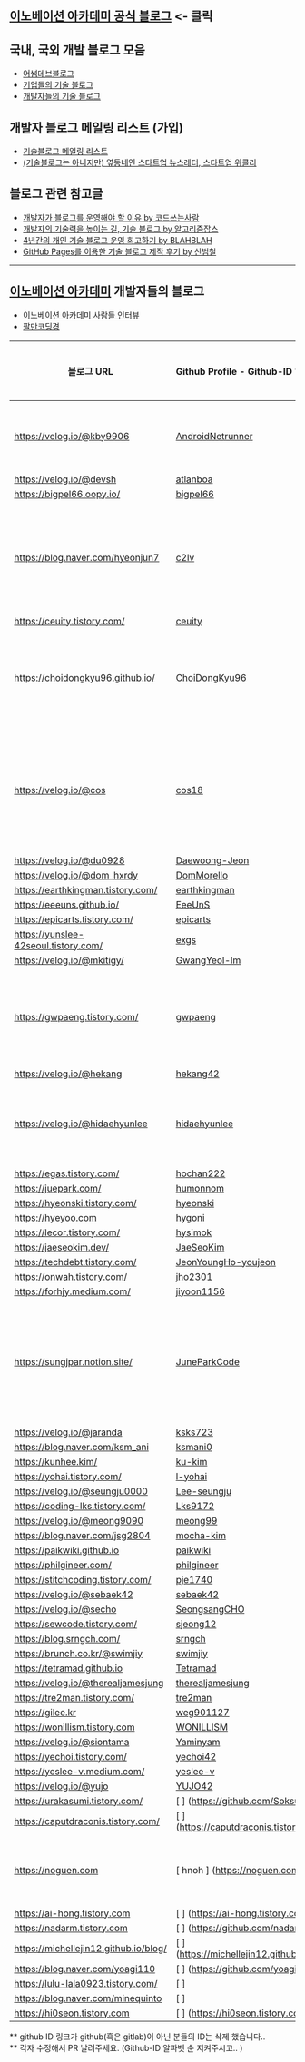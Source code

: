 ## [이노베이션 아카데미 공식 블로그](https://42place.innovationacademy.kr/) <- 클릭

## 국내, 국외 개발 블로그 모음

* [어썸데브블로그](https://github.com/awesome-devblog/awesome-devblog)
* [기업들의 기술 블로그](tech_blogs.md)
* [개발자들의 기술 블로그](personal_blogs.md)

## 개발자 블로그 메일링 리스트 (가입)

* [기술블로그 메일링 리스트](https://42place.innovationacademy.kr/newsletter)
* [(기술블로그는 아니지만) 옆동네인 스타트업 뉴스레터, 스타트업 위클리](http://glance.media/subscription/subscribe)

## 블로그 관련 참고글

* [개발자가 블로그를 운영해야 할 이유 by 코드쓰는사람](https://taegon.kim/archives/7107)
* [개발자의 기술력을 높이는 길, 기술 블로그 by 알고리즘잡스](https://brunch.co.kr/@thswlsgh/6)
* [4년간의 개인 기술 블로그 운영 회고하기 by BLAHBLAH](https://www.holaxprogramming.com/2016/11/17/blahblah-writing-as-programmer/)
* [GitHub Pages를 이용한 기술 블로그 제작 후기 by 신범철](https://medium.com/deliverytechkorea/github-pages를-이용한-기술-블로그-제작-후기-77ce4b5e5564)

----------

## [이노베이션 아카데미](https://innovationacademy.kr) 개발자들의 블로그

* [이노베이션 아카데미 사람들 인터뷰](https://humansof42.com)
* [팔만코딩경](https://80000coding.oopy.io)


| 블로그 URL                                 | Github Profile - Github-ID 알파벳순                             | 소개멘트          |
|-----------------------------------------|:------------------------------------------------------------|---------------|
| 	https://velog.io/@kby9906	             | 	[AndroidNetrunner](https://github.com/AndroidNetrunner)	   | 	도전하는 삶	      |
| 	https://velog.io/@devsh	               | 	[atlanboa](https://github.com/atlanboa)	                   | 		            |
| 	https://bigpel66.oopy.io/	             | 	[bigpel66](https://github.com/bigpel66)	                   | 		            |
| 	https://blog.naver.com/hyeonjun7	      | 	[c2lv](https://github.com/c2lv)	                           | 생활밀착형 개발자 |
| 	https://ceuity.tistory.com/	           | 	[ceuity](https://github.com/ceuity)	                       | 		            |
| 	https://choidongkyu96.github.io/	      | 	[ChoiDongKyu96](https://github.com/ChoiDongKyu96)	         | 	소소한 코딩모음	    |
| 	https://velog.io/@cos	                 | 	[	cos18	](https://github.com/cos18)	                       | 	잡다한거 하는 개발자	 |
| 	https://velog.io/@du0928	              | 	[	Daewoong-Jeon	](https://github.com/Daewoong-Jeon)	       | 		            |
| 	https://velog.io/@dom_hxrdy	           | 	[	DomMorello	](https://github.com/DomMorello)	             | 		            |
| 	https://earthkingman.tistory.com/	     | 	[	earthkingman	](https://github.com/earthkingman)	         | 		            |
| 	https://eeeuns.github.io/	             | 	[	EeeUnS	](https://github.com/EeeUnS)	                     | 		            |
| 	https://epicarts.tistory.com/	         | 	[	epicarts	](https://github.com/epicarts)	                 | 		            |
| 	https://yunslee-42seoul.tistory.com/	  | 	[	exgs	](https://github.com/exgs)	                         | 		            |
| 	https://velog.io/@mkitigy/	            | 	[	GwangYeol-Im	](https://github.com/GwangYeol-Im)	         | 		            |
| 	https://gwpaeng.tistory.com/	          | 	[	gwpaeng ](https://gwpaeng.tistory.com/)	                   | 재미있는 블로그 |
| 	https://velog.io/@hekang	              | 	[	hekang42	](https://github.com/hekang42)	                 | 		            |
| 	https://velog.io/@hidaehyunlee	        | 	[	hidaehyunlee	](https://github.com/hidaehyunlee)	         | 	삽질의 기록들	     |
| 	https://egas.tistory.com/	             | 	[	hochan222	](https://github.com/hochan222)	               | 		            |
| 	https://juepark.com/	                  | 	[	humonnom	](https://github.com/humonnom)	                 | 		            |
| 	https://hyeonski.tistory.com/	         | 	[	hyeonski	](https://github.com/hyeonski)	                 | 		            |
| 	https://hyeyoo.com	                    | 	[	hygoni	](https://github.com/hygoni)	                     | 		            |
| 	https://lecor.tistory.com/	            | 	[	hysimok	](https://github.com/hysimok)	                   | 		            |
| 	https://jaeseokim.dev/	                | 	[	JaeSeoKim	](https://github.com/jaeSeoKim)	               | 		            |
|   https://techdebt.tistory.com/           | [JeonYoungHo-youjeon](https://github.com/JeonYoungHo-youjeon)|                |
| 	https://onwah.tistory.com/	            | 	[	jho2301	](https://github.com/jho2301)	                   | 		            |
| 	https://forhjy.medium.com/	            | 	[	jiyoon1156	](https://github.com/jiyoon1156)	             | 		            |
| 	https://sungjpar.notion.site/	            | 	[	JuneParkCode	](https://github.com/JuneParkCode)	  |개발자가 되어가는 길       |
| 	https://velog.io/@jaranda	             | 	[	ksks723	](https://github.com/ksks723)	                   | 		            |
| 	https://blog.naver.com/ksm_ani	        | 	[	ksmani0	](https://gitlab.com/ksmani0)	                   | 		            |
| 	https://kunhee.kim/	                   | 	[	ku-kim	](https://github.com/ku-kim)	                     | 		            |
| 	https://yohai.tistory.com/	            | 	[	l-yohai	](https://github.com/l-yohai)	                   | 		            |
| 	https://velog.io/@seungju0000	         | 	[	Lee-seungju	](https://github.com/Lee-seungju)	           | 		            |
| 	https://coding-lks.tistory.com/	       | 	[	Lks9172	](https://github.com/Lks9172)	                   | 		            |
| 	https://velog.io/@meong9090	           | 	[	meong99	](https://github.com/meong99)	                   | 		            |
| 	https://blog.naver.com/jsg2804	        | 	[	mocha-kim	](https://github.com/mocha-kim)	               | 		            |
| 	https://paikwiki.github.io	            | 	[	paikwiki	](https://github.com/paikwiki)	                 | 		            |
| 	https://philgineer.com/	               | 	[	philgineer	](https://github.com/philgineer)	             | 		            |
| 	https://stitchcoding.tistory.com/	     | 	[	pje1740	](https://github.com/pje1740)	                   | 		            |
| 	https://velog.io/@sebaek42	            | 	[	sebaek42	](https://github.com/sebaek42)	                 | 		            |
| 	https://velog.io/@secho	               | 	[	SeongsangCHO	](https://github.com/seongsangCHO)	         | 		            |
| 	https://sewcode.tistory.com/	          | 	[	sjeong12	](https://github.com/sjeong12)	                 | 		            |
| 	https://blog.srngch.com/	              | 	[	srngch	](https://github.com/srngch)	                     | 		            |
| 	https://brunch.co.kr/@swimjiy	         | 	[	swimjiy	](https://github.com/swimjiy)	                   | 		            |
| 	https://tetramad.github.io	            | 	[	Tetramad	](https://github.com/Tetramad)	                 | 		            |
| 	https://velog.io/@therealjamesjung	    | 	[	therealjamesjung	](https://github.com/therealjamesjung)	 | 		            |
| 	https://tre2man.tistory.com/	          | 	[	tre2man	](https://github.com/tre2man)	                   | 		            |
| 	https://gilee.kr	                      | 	[	weg901127	](https://github.com/weg901127)	               | 		            |
| 	https://wonillism.tistory.com	         | 	[	WONILLISM	](https://github.com/WONILLISM)	               | 		            |
|   https://velog.io/@siontama              |   [ Yaminyam ](https://github.com/Yaminyam)                   |               |
| 	https://yechoi.tistory.com/	           | 	[	yechoi42	](https://github.com/yechoi42)	                 | 		            |
| 	https://yeslee-v.medium.com/	          | 	[	yeslee-v	](https://github.com/yeslee-v)	                 | 		            |
| 	https://velog.io/@yujo	                | 	[	YUJO42	](https://github.com/YUJO42)	                     | 		            |
| 	https://urakasumi.tistory.com/	        | 	[		] (https://github.com/Soksurim)	                        | 		            |
| 	https://caputdraconis.tistory.com/	    | 	[		]	(https://caputdraconis.tistory.com/)	                 | 		            |
| 	https://noguen.com	                   | 	[ hnoh ]	(https://noguen.com)	                             | 노근 블로그  |
| 	https://ai-hong.tistory.com	           | 	[		]	(https://ai-hong.tistory.com)	                        | 		            |
| 	https://nadarm.tistory.com	            | 	[		]	(https://github.com/nadarm)	                          | 		            |
| 	https://michellejin12.github.io/blog/	 | 	[		]	(https://michellejin12.github.io/blog/)	              | 		            |
| 	https://blog.naver.com/yoagi110	       | 	[		]	(https://github.com/yoagi110)	                        | 		            |
| 	https://lulu-lala0923.tistory.com/	    | 	[		]		                                                     | 		            |
| 	https://blog.naver.com/minequinto	     | 	[		]		                                                     | 		            |
| 	https://hi0seon.tistory.com	           | 	[		]	(https://hi0seon.tistory.com)	                        | 		            |

** github ID 링크가 github(혹은 gitlab)이 아닌 분들의 ID는 삭제 했습니다..  
** 각자 수정해서 PR 날려주세요. (Github-ID 알파벳 순 지켜주시고.. )
